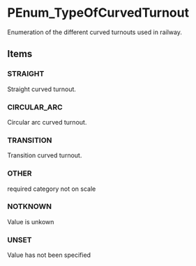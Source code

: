 # PEnum_TypeOfCurvedTurnout

Enumeration of the different curved turnouts used in railway.
<!-- end of short definition -->

## Items

### STRAIGHT
Straight curved turnout.

### CIRCULAR_ARC
Circular arc curved turnout.

### TRANSITION
Transition curved turnout.

### OTHER
required category not on scale

### NOTKNOWN
Value is unkown

### UNSET
Value has not been specified
